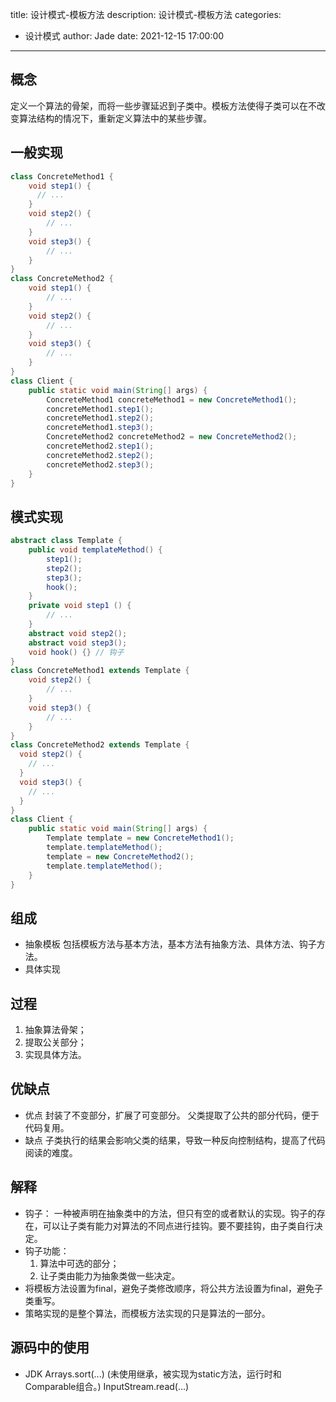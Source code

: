 title: 设计模式-模板方法
description: 设计模式-模板方法
categories:
  - 设计模式
author: Jade
date: 2021-12-15 17:00:00
---

## 概念
定义一个算法的骨架，而将一些步骤延迟到子类中。模板方法使得子类可以在不改变算法结构的情况下，重新定义算法中的某些步骤。

## 一般实现
```java
class ConcreteMethod1 {
    void step1() {
      // ...
    }
    void step2() {
        // ...
    }
    void step3() {
        // ...
    }
}
class ConcreteMethod2 {
    void step1() {
        // ...
    }
    void step2() {
        // ...
    }
    void step3() {
        // ...
    }
}
class Client {
    public static void main(String[] args) {
        ConcreteMethod1 concreteMethod1 = new ConcreteMethod1();
        concreteMethod1.step1();
        concreteMethod1.step2();
        concreteMethod1.step3();
        ConcreteMethod2 concreteMethod2 = new ConcreteMethod2();
        concreteMethod2.step1();
        concreteMethod2.step2();
        concreteMethod2.step3();
    }
}
```

## 模式实现
```java
abstract class Template {
    public void templateMethod() {
        step1();
        step2();
        step3();
        hook();
    }
    private void step1 () {
        // ...
    }
    abstract void step2();
    abstract void step3();
    void hook() {} // 钩子
}
class ConcreteMethod1 extends Template {
    void step2() {
        // ...
    }
    void step3() {
        // ...
    }
}
class ConcreteMethod2 extends Template {
  void step2() {
    // ...
  }
  void step3() {
    // ...
  }
}
class Client {
    public static void main(String[] args) {
        Template template = new ConcreteMethod1();
        template.templateMethod();
        template = new ConcreteMethod2();
        template.templateMethod();
    }
}
```

## 组成
- 抽象模板 包括模板方法与基本方法，基本方法有抽象方法、具体方法、钩子方法。
- 具体实现

## 过程
1. 抽象算法骨架；
2. 提取公关部分；
3. 实现具体方法。

## 优缺点
- 优点
  封装了不变部分，扩展了可变部分。
  父类提取了公共的部分代码，便于代码复用。
- 缺点
  子类执行的结果会影响父类的结果，导致一种反向控制结构，提高了代码阅读的难度。

## 解释
- 钩子： 一种被声明在抽象类中的方法，但只有空的或者默认的实现。钩子的存在，可以让子类有能力对算法的不同点进行挂钩。要不要挂钩，由子类自行决定。
- 钩子功能：
  1. 算法中可选的部分；
  2. 让子类由能力为抽象类做一些决定。
- 将模板方法设置为final，避免子类修改顺序，将公共方法设置为final，避免子类重写。
- 策略实现的是整个算法，而模板方法实现的只是算法的一部分。

## 源码中的使用
- JDK
  Arrays.sort(...) (未使用继承，被实现为static方法，运行时和Comparable组合。)
  InputStream.read(...)
